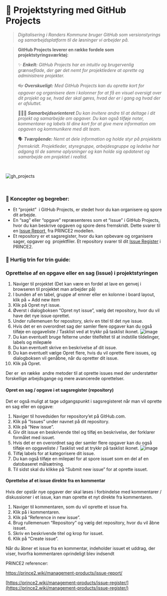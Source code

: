 # 📝 Projektstyring med GitHub Projects
> *Digitalisering i Randers Kommune bruger GitHub som versionstyrings og samarbejdsplatform til de løsninger vi arbejder på.*

> 
> **GitHub Projects leverer en række fordele som projektstyringsværktøj:**
> 
> ✨ ***Enkelt:** GitHub Projects har en intuitiv og brugervenlig grænseflade, der gør det nemt for projektledere at oprette og administrere projekter.*
>  
> 👓 ***Overskueligt:** Med GitHub Projects kan du oprette kort for opgaver og organisere dem i kolonner for at få en visuel oversigt over dit projekt og se, hvad der skal gøres, hvad der er i gang og hvad der er afsluttet.*
>
> 🧑‍🤝‍🧑 ***Samarbejdsorienteret** Du kan invitere andre til at deltage i dit projekt og samarbejde om opgaver. Du kan også tilføje noter, kommentarer og labels til dine kort for at give mere information om opgaven og kommunikere med dit team.*
>  
> 🗣️ ***Tværgående:** Nemt at dele information og holde styr på projektets fremskridt. Projektleder, styregruppe, arbejdesgruppe og ledelse har adgang til de samme oplysninger og kan holde sig opdateret og samarbejde om projektet i realtid.*
>

<br>

![gh_projects](https://github.com/Randers-Kommune-Digitalisering/doc-arbejdsgangsbeskrivelser/assets/80261692/1ff22139-955b-4a77-8376-fd9150eb716d)

<br>




### 📑 Koncepter og begreber:

*   Et “projekt”  i GitHub Projects, er stedet hvor du kan organisere og spore dit arbejde.
*   En “sag” eller “opgave” repræsenteres som et “issue” i GitHub Projects, hvor du kan beskrive opgaven og spore dens fremskridt. Dette svarer til en [Issue Report ](https://prince2.wiki/management-products/issue-report/) fra PRINCE2 modellen.
*   Et repository er et sagsregister, hvor du kan opbevare og organisere sager, opgaver og  projektfiler. Et repository svarer til dit [Issue Register](https://prince2.wiki/management-products/issue-register/) i PRINCE2.

### 🔢 Hurtig trin for trin guide:

### Oprettelse af en opgave eller en sag (issue) i projektstyringen

1.  Naviger til projektet (Det kan være en fordel at lave en genvej i browseren til projektet man arbejder på)
2.  I bunden af en tabel, gruppe af emner eller en kolonne i board layout, klik på + Add new item
3.  Klik på Opret nyt issue.
4.  Øverst i dialogboksen “Opret nyt issue”, vælg det repository, hvor du vil have det nye issue oprettet.
5.  Under rullemenuen for repository, skriv en titel til det nye issue.
6.  Hvis det er en overordnet sag der samler flere opgaver kan du også tilføje en opgaveliste / Tasklist ved at trykkr på tasklist ikonet. ![image](https://github.com/Randers-Kommune-Digitalisering/doc-arbejdsgangsbeskrivelser/assets/80261692/64a05bf5-0dac-4437-8fd1-1d820c325ba8)
7.  Du kan eventuelt bruge felterne under titelfeltet til at indstille tildelinger, labels og milepæle
8.  Du kan eventuelt skrive en beskrivelse af dit issue.
9.  Du kan eventuelt vælge Opret flere, hvis du vil oprette flere issues, og dialogboksen vil genåbne, når du opretter dit issue.
10.  Klik på Opret.

Der er  en række  andre metoder til at oprette issues med der understøtter forskellige arbejdsgange og mere avancerede oprettelser.

#### Opret en sag / opgave i et sagsregister (repository)

Det er også muligt at tage udgangspunkt i sagsregisteret når man vil oprette en sag eller en opgave:

1.  Naviger til hovedsiden for repository’et på GitHub.com.
2.  Klik på “Issues” under navnet på dit repository.
3.  Klik på “New issue”.
4.  Giv dit issue en beskrivende titel og tilføj en beskrivelse, der forklarer formålet med issuet.
5.  Hvis det er en overordnet sag der samler flere opgaver kan du også tilføje en opgaveliste / Tasklist ved at trykkr på tasklist ikonet. ![image](https://github.com/Randers-Kommune-Digitalisering/doc-arbejdsgangsbeskrivelser/assets/80261692/64a05bf5-0dac-4437-8fd1-1d820c325ba8)
6.  Tilføj labels for at kategorisere dit issue.
7.  Du kan også tilføje en milepæl for at spore issuet som en del af en datobaseret målsætning.
8.  Til sidst skal du klikke på “Submit new issue” for at oprette issuet.

#### Oprettelse af et issue direkte fra en kommentar

Hvis der opstår nye opgaver der skal løses i forbindelse med kommentarer / diskussioner i et issue, kan man oprette et nyt direkte fra kommentaren.

1.  Naviger til kommentaren, som du vil oprette et issue fra.
2.  Klik på i kommentaren.
3.  Klik på “Reference in new issue”.
4.  Brug rullemenuen “Repository” og vælg det repository, hvor du vil åbne issuet.
5.  Skriv en beskrivende titel og krop for issuet.
6.  Klik på “Create issue”.

Når du åbner et issue fra en kommentar, indeholder issuet et uddrag, der viser, hvorfra kommentaren oprindeligt blev indsendt

PRINCE2 referencer:

https://prince2.wiki/management-products/issue-report/

[https://prince2.wiki/management-products/issue-register/](https://prince2.wiki/management-products/issue-register/)
